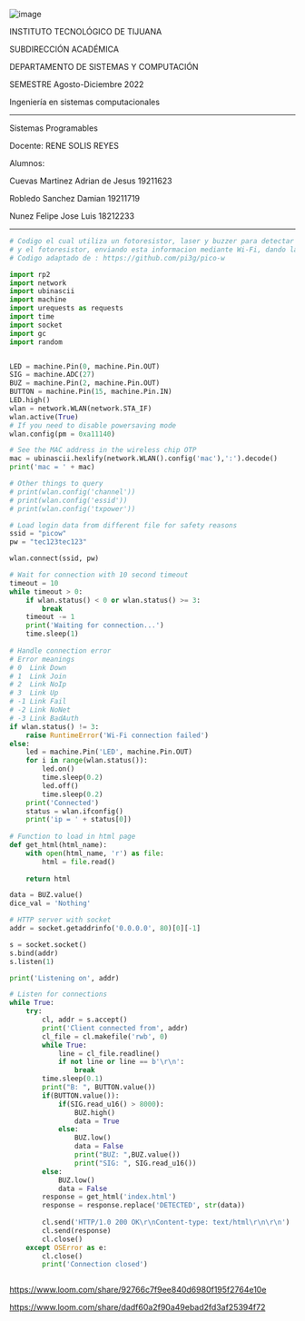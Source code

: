 ![image](https://user-images.githubusercontent.com/99285798/202308028-56dd1bf5-a8f9-47cb-94fa-1b35a05ef139.png)

INSTITUTO TECNOLÓGICO DE TIJUANA

SUBDIRECCIÓN ACADÉMICA

DEPARTAMENTO DE SISTEMAS Y COMPUTACIÓN

SEMESTRE    Agosto-Diciembre 2022

Ingeniería en sistemas computacionales

----

Sistemas Programables 

Docente: RENE SOLIS REYES

Alumnos: 

Cuevas Martinez Adrian de Jesus 19211623

Robledo Sanchez Damian 19211719

Nunez Felipe Jose Luis 18212233

----
```py
# Codigo el cual utiliza un fotoresistor, laser y buzzer para detectar un bloqueo en la conexion entre el laser
# y el fotoresistor, enviando esta informacion mediante Wi-Fi, dando la habilidad de conectarse a la Pico W
# Codigo adaptado de : https://github.com/pi3g/pico-w

import rp2
import network
import ubinascii
import machine
import urequests as requests
import time
import socket
import gc
import random


LED = machine.Pin(0, machine.Pin.OUT)
SIG = machine.ADC(27)
BUZ = machine.Pin(2, machine.Pin.OUT)
BUTTON = machine.Pin(15, machine.Pin.IN)
LED.high()
wlan = network.WLAN(network.STA_IF)
wlan.active(True)
# If you need to disable powersaving mode
wlan.config(pm = 0xa11140)

# See the MAC address in the wireless chip OTP
mac = ubinascii.hexlify(network.WLAN().config('mac'),':').decode()
print('mac = ' + mac)

# Other things to query
# print(wlan.config('channel'))
# print(wlan.config('essid'))
# print(wlan.config('txpower'))

# Load login data from different file for safety reasons
ssid = "picow"
pw = "tec123tec123"

wlan.connect(ssid, pw)

# Wait for connection with 10 second timeout
timeout = 10
while timeout > 0:
    if wlan.status() < 0 or wlan.status() >= 3:
        break
    timeout -= 1
    print('Waiting for connection...')
    time.sleep(1)
    
# Handle connection error
# Error meanings
# 0  Link Down
# 1  Link Join
# 2  Link NoIp
# 3  Link Up
# -1 Link Fail
# -2 Link NoNet
# -3 Link BadAuth
if wlan.status() != 3:
    raise RuntimeError('Wi-Fi connection failed')
else:
    led = machine.Pin('LED', machine.Pin.OUT)
    for i in range(wlan.status()):
        led.on()
        time.sleep(0.2)
        led.off()
        time.sleep(0.2)
    print('Connected')
    status = wlan.ifconfig()
    print('ip = ' + status[0])
    
# Function to load in html page    
def get_html(html_name):
    with open(html_name, 'r') as file:
        html = file.read()
        
    return html

data = BUZ.value()
dice_val = 'Nothing'

# HTTP server with socket
addr = socket.getaddrinfo('0.0.0.0', 80)[0][-1]

s = socket.socket()
s.bind(addr)
s.listen(1)

print('Listening on', addr)

# Listen for connections
while True:
    try:
        cl, addr = s.accept()
        print('Client connected from', addr)
        cl_file = cl.makefile('rwb', 0)
        while True:
            line = cl_file.readline()
            if not line or line == b'\r\n':
                break
        time.sleep(0.1)
        print("B: ", BUTTON.value())
        if(BUTTON.value()):
            if(SIG.read_u16() > 8000):
                BUZ.high()
                data = True
            else:
                BUZ.low()
                data = False
                print("BUZ: ",BUZ.value())
                print("SIG: ", SIG.read_u16())
        else:
            BUZ.low()
            data = False
        response = get_html('index.html')
        response = response.replace('DETECTED', str(data))
        
        cl.send('HTTP/1.0 200 OK\r\nContent-type: text/html\r\n\r\n')
        cl.send(response)
        cl.close()
    except OSError as e:
        cl.close()
        print('Connection closed')



```

https://www.loom.com/share/92766c7f9ee840d6980f195f2764e10e

https://www.loom.com/share/dadf60a2f90a49ebad2fd3af25394f72

